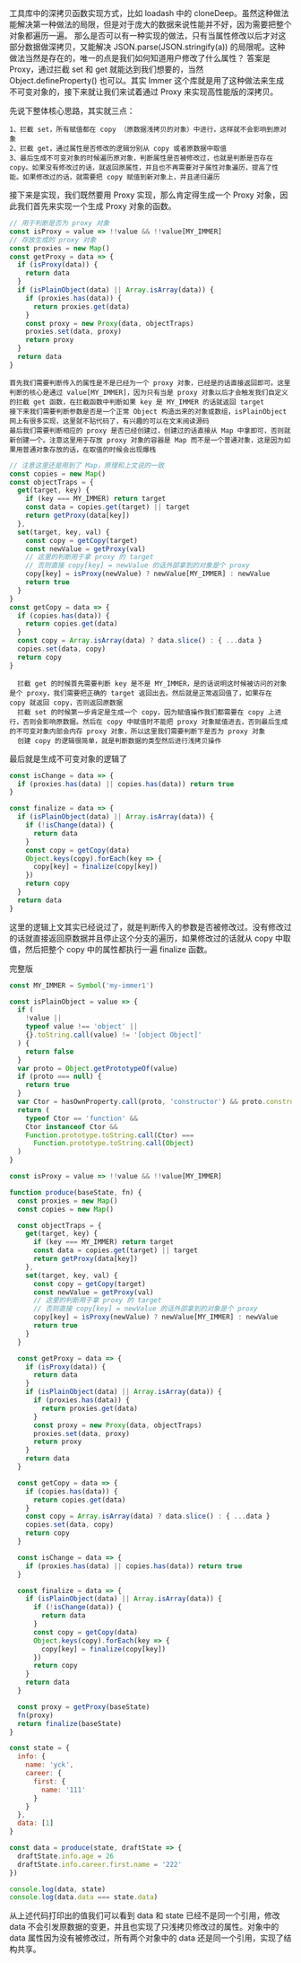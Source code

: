 工具库中的深拷贝函数实现方式，比如 loadash 中的 cloneDeep。虽然这种做法能解决第一种做法的局限，但是对于庞大的数据来说性能并不好，因为需要把整个对象都遍历一遍。
那么是否可以有一种实现的做法，只有当属性修改以后才对这部分数据做深拷贝，又能解决 JSON.parse(JSON.stringify(a)) 的局限呢。这种做法当然是存在的，唯一的点是我们如何知道用户修改了什么属性？
答案是 Proxy，通过拦截 set 和 get 就能达到我们想要的，当然 Object.defineProperty() 也可以。其实 Immer 这个库就是用了这种做法来生成不可变对象的，接下来就让我们来试着通过 Proxy 来实现高性能版的深拷贝。



先说下整体核心思路，其实就三点：

    1、拦截 set，所有赋值都在 copy （原数据浅拷贝的对象）中进行，这样就不会影响到原对象
    2、拦截 get，通过属性是否修改的逻辑分别从 copy 或者原数据中取值
    3、最后生成不可变对象的时候遍历原对象，判断属性是否被修改过，也就是判断是否存在 copy。如果没有修改过的话，就返回原属性，并且也不再需要对子属性对象遍历，提高了性能。如果修改过的话，就需要把 copy 赋值到新对象上，并且递归遍历

接下来是实现，我们既然要用 Proxy 实现，那么肯定得生成一个 Proxy 对象，因此我们首先来实现一个生成 Proxy 对象的函数。

```js
// 用于判断是否为 proxy 对象
const isProxy = value => !!value && !!value[MY_IMMER]
// 存放生成的 proxy 对象
const proxies = new Map()
const getProxy = data => {
  if (isProxy(data)) {
    return data
  }
  if (isPlainObject(data) || Array.isArray(data)) {
    if (proxies.has(data)) {
      return proxies.get(data)
    }
    const proxy = new Proxy(data, objectTraps)
    proxies.set(data, proxy)
    return proxy
  }
  return data
}

```

    首先我们需要判断传入的属性是不是已经为一个 proxy 对象，已经是的话直接返回即可。这里判断的核心是通过 value[MY_IMMER]，因为只有当是 proxy 对象以后才会触发我们自定义的拦截 get 函数，在拦截函数中判断如果 key 是 MY_IMMER 的话就返回 target
    接下来我们需要判断参数是否是一个正常 Object 构造出来的对象或数组，isPlainObject 网上有很多实现，这里就不贴代码了，有兴趣的可以在文末阅读源码
    最后我们需要判断相应的 proxy 是否已经创建过，创建过的话直接从 Map 中拿即可，否则就新创建一个。注意这里用于存放 proxy 对象的容器是 Map 而不是一个普通对象，这是因为如果用普通对象存放的话，在取值的时候会出现爆栈


```js
// 注意这里还是用到了 Map，原理和上文说的一致
const copies = new Map()
const objectTraps = {
  get(target, key) {
    if (key === MY_IMMER) return target
    const data = copies.get(target) || target
    return getProxy(data[key])
  },
  set(target, key, val) {
    const copy = getCopy(target)
    const newValue = getProxy(val)
    // 这里的判断用于拿 proxy 的 target
    // 否则直接 copy[key] = newValue 的话外部拿到的对象是个 proxy
    copy[key] = isProxy(newValue) ? newValue[MY_IMMER] : newValue
    return true
  }
}
const getCopy = data => {
  if (copies.has(data)) {
    return copies.get(data)
  }
  const copy = Array.isArray(data) ? data.slice() : { ...data }
  copies.set(data, copy)
  return copy
}

```

      拦截 get 的时候首先需要判断 key 是不是 MY_IMMER，是的话说明这时候被访问的对象是个 proxy，我们需要把正确的 target 返回出去。然后就是正常返回值了，如果存在 copy 就返回 copy，否则返回原数据
      拦截 set 的时候第一步肯定是生成一个 copy，因为赋值操作我们都需要在 copy 上进行，否则会影响原数据。然后在 copy 中赋值时不能把 proxy 对象赋值进去，否则最后生成的不可变对象内部会内存 proxy 对象，所以这里我们需要判断下是否为 proxy 对象
      创建 copy 的逻辑很简单，就是判断数据的类型然后进行浅拷贝操作

最后就是生成不可变对象的逻辑了

```js
const isChange = data => {
  if (proxies.has(data) || copies.has(data)) return true
}

const finalize = data => {
  if (isPlainObject(data) || Array.isArray(data)) {
    if (!isChange(data)) {
      return data
    }
    const copy = getCopy(data)
    Object.keys(copy).forEach(key => {
      copy[key] = finalize(copy[key])
    })
    return copy
  }
  return data
}

```
这里的逻辑上文其实已经说过了，就是判断传入的参数是否被修改过。没有修改过的话就直接返回原数据并且停止这个分支的遍历，如果修改过的话就从 copy 中取值，然后把整个 copy 中的属性都执行一遍 finalize 函数。

完整版
```js
const MY_IMMER = Symbol('my-immer1')

const isPlainObject = value => {
  if (
    !value ||
    typeof value !== 'object' ||
    {}.toString.call(value) != '[object Object]'
  ) {
    return false
  }
  var proto = Object.getPrototypeOf(value)
  if (proto === null) {
    return true
  }
  var Ctor = hasOwnProperty.call(proto, 'constructor') && proto.constructor
  return (
    typeof Ctor == 'function' &&
    Ctor instanceof Ctor &&
    Function.prototype.toString.call(Ctor) ===
      Function.prototype.toString.call(Object)
  )
}

const isProxy = value => !!value && !!value[MY_IMMER]

function produce(baseState, fn) {
  const proxies = new Map()
  const copies = new Map()

  const objectTraps = {
    get(target, key) {
      if (key === MY_IMMER) return target
      const data = copies.get(target) || target
      return getProxy(data[key])
    },
    set(target, key, val) {
      const copy = getCopy(target)
      const newValue = getProxy(val)
      // 这里的判断用于拿 proxy 的 target
      // 否则直接 copy[key] = newValue 的话外部拿到的对象是个 proxy
      copy[key] = isProxy(newValue) ? newValue[MY_IMMER] : newValue
      return true
    }
  }

  const getProxy = data => {
    if (isProxy(data)) {
      return data
    }
    if (isPlainObject(data) || Array.isArray(data)) {
      if (proxies.has(data)) {
        return proxies.get(data)
      }
      const proxy = new Proxy(data, objectTraps)
      proxies.set(data, proxy)
      return proxy
    }
    return data
  }

  const getCopy = data => {
    if (copies.has(data)) {
      return copies.get(data)
    }
    const copy = Array.isArray(data) ? data.slice() : { ...data }
    copies.set(data, copy)
    return copy
  }

  const isChange = data => {
    if (proxies.has(data) || copies.has(data)) return true
  }

  const finalize = data => {
    if (isPlainObject(data) || Array.isArray(data)) {
      if (!isChange(data)) {
        return data
      }
      const copy = getCopy(data)
      Object.keys(copy).forEach(key => {
        copy[key] = finalize(copy[key])
      })
      return copy
    }
    return data
  }

  const proxy = getProxy(baseState)
  fn(proxy)
  return finalize(baseState)
}

const state = {
  info: {
    name: 'yck',
    career: {
      first: {
        name: '111'
      }
    }
  },
  data: [1]
}

const data = produce(state, draftState => {
  draftState.info.age = 26
  draftState.info.career.first.name = '222'
})

console.log(data, state)
console.log(data.data === state.data)
```
从上述代码打印出的值我们可以看到 data 和 state 已经不是同一个引用，修改 data 不会引发原数据的变更，并且也实现了只浅拷贝修改过的属性。对象中的 data 属性因为没有被修改过，所有两个对象中的 data 还是同一个引用，实现了结构共享。

